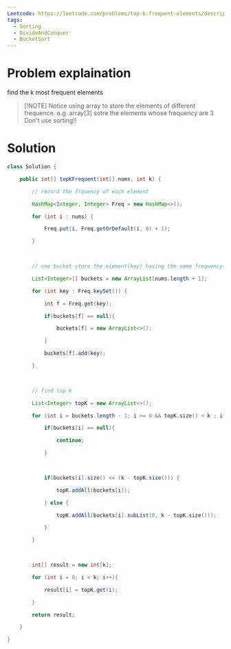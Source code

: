 ```yaml
---
Leetcode: https://leetcode.com/problems/top-k-frequent-elements/description/
tags:
  - Sorting
  - DivideAndConquer
  - BucketSort
---
```

# Problem explaination
find the k most frequent elements

>[!NOTE] Notice
>using array to store the elements of different frequence. 
>e.g. array[3] sotre the elements whose frequency are 3
>Don't use sorting!!
# Solution
```Java
class Solution {

    public int[] topKFrequent(int[] nums, int k) {

        // record the frquency of each element

        HashMap<Integer, Integer> Freq = new HashMap<>();

        for (int i : nums) {

            Freq.put(i, Freq.getOrDefault(i, 0) + 1);

        }

  

        // one bucket store the element(key) having the same frequency(index)

        List<Integer>[] buckets = new ArrayList[nums.length + 1];

        for (int key : Freq.keySet()) {

            int f = Freq.get(key);

            if(buckets[f] == null){

                buckets[f] = new ArrayList<>();

            }

            buckets[f].add(key);

        }

  

        // find top K

        List<Integer> topK = new ArrayList<>();

        for (int i = buckets.length - 1; i >= 0 && topK.size() < k ; i--) {

            if(buckets[i] == null){

                continue;

            }

  

            if(buckets[i].size() <= (k - topK.size())) {

                topK.addAll(buckets[i]);

            } else {

                topK.addAll(buckets[i].subList(0, k - topK.size()));

            }

        }

  

        int[] result = new int[k];

        for (int i = 0; i < k; i++){

            result[i] = topK.get(i);

        }

        return result;

    }

}

```